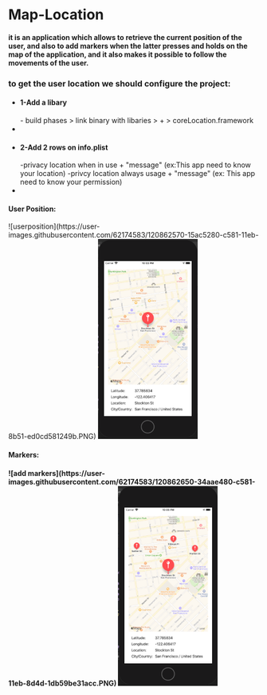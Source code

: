 # Map-Location
<h4>it is an application which allows to retrieve the current position of the user, and also to add markers when the latter presses and holds on the map of the application, and it also makes it possible to follow the movements of the user.<h4>
<h3>to get the user location we should configure the project:</h3>
<ul>
  <li><h4>1-Add a libary</h4>
  - build phases > link binary with libaries > + > coreLocation.framework <li>
  <li><h4>2-Add 2 rows on info.plist</h4>
  -privacy location when in use + "message" (ex:This app need to know your location)
  -privcy location always usage + "message"  (ex: This app need to know your permission)<li>
    </ul>

  
  <h4>User Position:</h4>
  ![userposition](https://user-images.githubusercontent.com/62174583/120862570-15ac5280-c581-11eb-8b51-ed0cd581249b.PNG)
  <img src="App-result-Images/userposition.PNG"  width="200" height="400">
  
  <h4>Markers:<h4>
    ![add markers](https://user-images.githubusercontent.com/62174583/120862650-34aae480-c581-11eb-8d4d-1db59be31acc.PNG)
    <img src="App-result-Images/add markers.PNG"  width="200" height="400">

